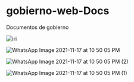 # gobierno-web-Docs
Documentos de gobierno


![iri](https://user-images.githubusercontent.com/16070294/142368307-d0363f72-095d-45f7-ab12-8406c172ecd7.jpeg)



![WhatsApp Image 2021-11-17 at 10 50 05 PM](https://user-images.githubusercontent.com/16070294/142376192-b9e6ae8e-029e-4db8-b78d-99d517edcfe4.jpeg)


![WhatsApp Image 2021-11-17 at 10 50 05 PM (2)](https://user-images.githubusercontent.com/16070294/142376242-8ec8340c-b460-400f-8898-b6118a4e1957.jpeg)


![WhatsApp Image 2021-11-17 at 10 50 05 PM (1)](https://user-images.githubusercontent.com/16070294/142376390-9f41b0d7-33d7-44de-a47c-776986ef323e.jpeg)
